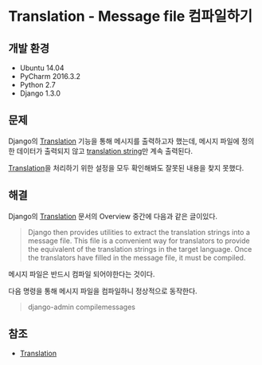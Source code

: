 # Translation - Message file 컴파일하기

## 개발 환경

* Ubuntu 14.04
* PyCharm 2016.3.2
* Python 2.7
* Django 1.3.0

## 문제

Django의 [Translation](https://docs.djangoproject.com/en/1.10/topics/i18n/translation/) 기능을 통해 메시지를 출력하고자 했는데, 메시지 파일에 정의한 데이터가 출력되지 않고 [translation string](https://docs.djangoproject.com/en/1.10/topics/i18n/#term-translation-string)만 계속 출력된다.

[Translation](https://docs.djangoproject.com/en/1.10/topics/i18n/translation/)을 처리하기 위한 설정을 모두 확인해봐도 잘못된 내용을 찾지 못했다.

## 해결

Django의 [Translation](https://docs.djangoproject.com/en/1.10/topics/i18n/translation/) 문서의 Overview 중간에 다음과 같은 글이있다.

>Django then provides utilities to extract the translation strings into a message file. This file is a convenient way for translators to provide the equivalent of the translation strings in the target language. Once the translators have filled in the message file, it must be compiled.

메시지 파일은 반드시 컴파일 되어야한다는 것이다.

다음 명령을 통해 메시지 파일을 컴파일하니 정상적으로 동작한다.

> django-admin compilemessages

## 참조

* [Translation](https://docs.djangoproject.com/en/1.10/topics/i18n/translation/)
